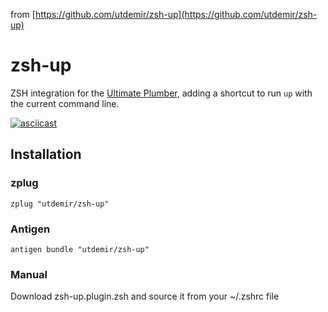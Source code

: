 from [https://github.com/utdemir/zsh-up](https://github.com/utdemir/zsh-up)

# zsh-up

ZSH integration for the [Ultimate Plumber][], adding a shortcut to run `up` with the current command line.

[![asciicast](https://asciinema.org/a/FmBh2Z04WHmbvV2CqTTBkJWb9.svg)](https://asciinema.org/a/FmBh2Z04WHmbvV2CqTTBkJWb9)

[Ultimate Plumber]: https://github.com/akavel/up

## Installation

### zplug

```
zplug "utdemir/zsh-up"
```

### Antigen

```
antigen bundle "utdemir/zsh-up"
```

### Manual

Download zsh-up.plugin.zsh and source it from your ~/.zshrc file
